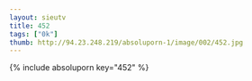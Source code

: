 ```yaml
--- 
layout: sieutv
title: 452
tags: ["0k"]
thumb: http://94.23.248.219/absoluporn-1/image/002/452.jpg
---
```

{% include absoluporn key="452" %} 
